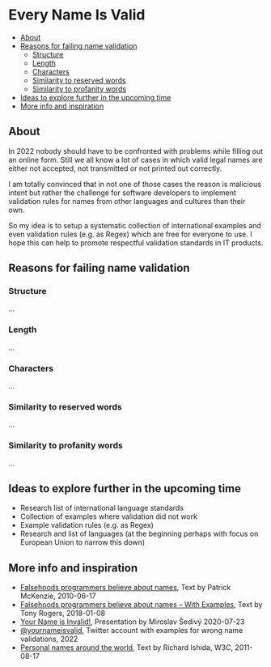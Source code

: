 # Every Name Is Valid

  - [About](#about)
  - [Reasons for failing name validation](#reasons-for-failing-name-validation)
    - [Structure](#structure)
    - [Length](#length)
    - [Characters](#characters)
    - [Similarity to reserved words](#similarity-to-reserved-words)
     - [Similarity to profanity words](#similarity-to-profanity-words)
  - [Ideas to explore further in the upcoming time](#ideas-to-explore-further-in-the-upcoming-time)
  - [More info and inspiration](#more-info-and-inspiration)

## About
In 2022 nobody should have to be confronted with problems while filling out an online form. Still we all know a lot of cases in which valid legal names are either not accepted, not transmitted or not printed out correctly. 

I am totally convinced that in not one of those cases the reason is malicious intent but rather the challenge for software developers to implement validation rules for names from other languages and cultures than their own.

So my idea is to setup a systematic collection of international examples and even validation rules (e.g. as Regex) which are free for everyone to use. I hope this can help to promote respectful validation standards in IT products.

## Reasons for failing name validation

### Structure
...
### Length
...
### Characters
...

### Similarity to reserved words
...

### Similarity to profanity words
...


## Ideas to explore further in the upcoming time
- Research list of international language standards
- Collection of examples where validation did not work
- Example validation rules (e.g. as Regex)
- Research and list of languages (at the beginning perhaps with focus on European Union to narrow this down) 



## More info and inspiration
- [Falsehoods programmers believe about names](https://www.kalzumeus.com/2010/06/17/falsehoods-programmers-believe-about-names/), Text by Patrick McKenzie, 2010-06-17
- [Falsehoods programmers believe about names – With Examples](https://shinesolutions.com/2018/01/08/falsehoods-programmers-believe-about-names-with-examples/), Text by Tony Rogers, 2018-01-08
- [Your Name is Invalid!](https://www.youtube.com/watch?v=IuZBTjaphsY), Presentation by Miroslav Šedivý 2020-07-23 
- [@yournameisvalid](https://twitter.com/yournameisvalid), Twitter account with examples for wrong name validations, 2022
- [Personal names around the world](https://www.w3.org/International/questions/qa-personal-names.en), Text by Richard Ishida, W3C, 2011-08-17